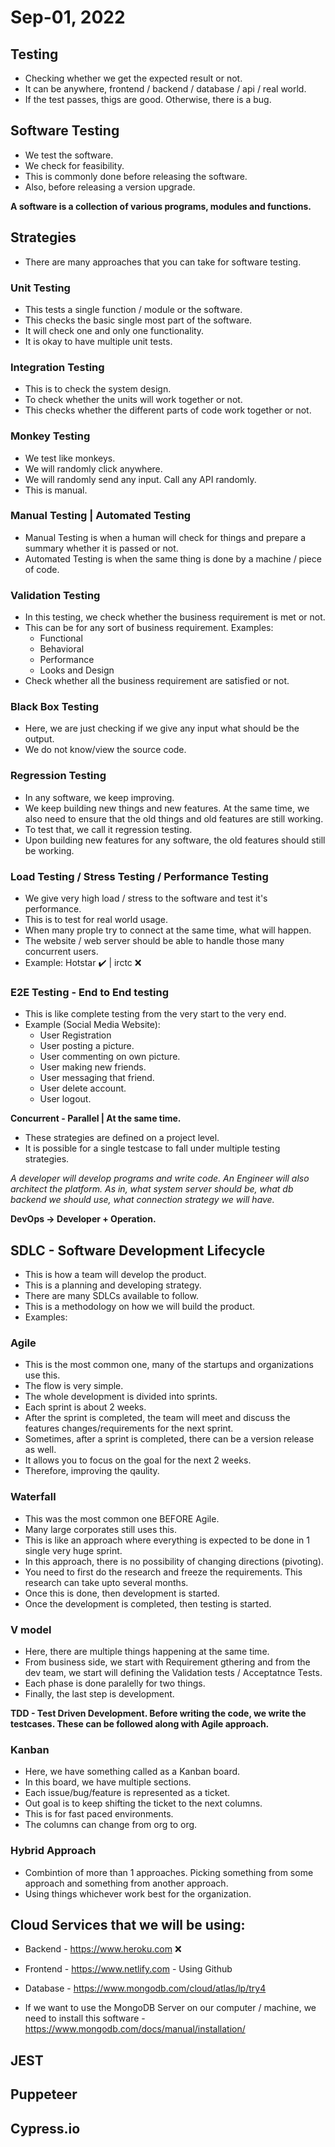# Sep-01, 2022

## Testing
- Checking whether we get the expected result or not.
- It can be anywhere, frontend / backend / database / api / real world.
- If the test passes, thigs are good. Otherwise, there is a bug.

## Software Testing
- We test the software.
- We check for feasibility.
- This is commonly done before releasing the software.
- Also, before releasing a version upgrade.

**A software is a collection of various programs, modules and functions.**

## Strategies 
- There are many approaches that you can take for software testing.

### Unit Testing
- This tests a single function / module or the software.
- This checks the basic single most part of the software.
- It will check one and only one functionality.
- It is okay to have multiple unit tests.

### Integration Testing
- This is to check the system design.
- To check whether the units will work together or not.
- This checks whether the different parts of code work together or not.

### Monkey Testing
- We test like monkeys.
- We will randomly click anywhere.
- We will randomly send any input. Call any API randomly.
- This is manual.

### Manual Testing | Automated Testing
- Manual Testing is when a human will check for things and prepare a summary whether it is passed or not.
- Automated Testing is when the same thing is done by a machine / piece of code.

### Validation Testing
- In this testing, we check whether the business requirement is met or not.
- This can be for any sort of business requirement. Examples:
  - Functional
  - Behavioral
  - Performance
  - Looks and Design
- Check whether all the business requirement are satisfied or not.

### Black Box Testing
- Here, we are just checking if we give any input what should be the output.
- We do not know/view the source code.

### Regression Testing
- In any software, we keep improving.
- We keep building new things and new features. At the same time, we also need to ensure that the old things and old features are still working.
- To test that, we call it regression testing.
- Upon building new features for any software, the old features should still be working.

### Load Testing / Stress Testing / Performance Testing
- We give very high load / stress to the software and test it's performance.
- This is to test for real world usage.
- When many prople try to connect at the same time, what will happen.
- The website / web server should be able to handle those many concurrent users.
- Example: Hotstar ✔️ | irctc ❌

### E2E Testing - End to End testing
- This is like complete testing from the very start to the very end.
- Example (Social Media Website):
  - User Registration
  - User posting a picture.
  - User commenting on own picture.
  - User making new friends.
  - User messaging that friend.
  - User delete account.
  - User logout.

**Concurrent - Parallel | At the same time.**

- These strategies are defined on a project level.
- It is possible for a single testcase to fall under multiple testing strategies.

*A developer will develop programs and write code. An Engineer will also architect the platform. As in, what system server should be, what db backend we should use, what connection strategy we will have.*

**DevOps -> Developer + Operation.**

## SDLC - Software Development Lifecycle
- This is how a team will develop the product.
- This is a planning and developing strategy.
- There are many SDLCs available to follow.
- This is a methodology on how we will build the product.
- Examples:

### Agile
- This is the most common one, many of the startups and organizations use this.
- The flow is very simple.
- The whole development is divided into sprints.
- Each sprint is about 2 weeks.
- After the sprint is completed, the team will meet and discuss the features changes/requirements for the next sprint.
- Sometimes, after a sprint is completed, there can be a version release as well.
- It allows you to focus on the goal for the next 2 weeks.
- Therefore, improving the qaulity.

### Waterfall
- This was the most common one BEFORE Agile.
- Many large corporates still uses this.
- This is like an approach where everything is expected to be done in 1 single very huge sprint.
- In this approach, there is no possibility of changing directions (pivoting).
- You need to first do the research and freeze the requirements. This research can take upto several months.
- Once this is done, then development is started.
- Once the development is completed, then testing is started.

### V model
- Here, there are multiple things happening at the same time.
- From business side, we start with Requirement gthering and from the dev team, we start will defining the Validation tests / Acceptatnce Tests.
- Each phase is done paralelly for two things.
- Finally, the last step is development.

**TDD - Test Driven Development. Before writing the code, we write the testcases. These can be followed along with Agile approach.**

### Kanban
- Here, we have something called as a Kanban board.
- In this board, we have multiple sections.
- Each issue/bug/feature is represented as a ticket.
- Out goal is to keep shifting the ticket to the next columns.
- This is for fast paced environments.
- The columns can change from org to org.

### Hybrid Approach
- Combintion of more than 1 approaches. Picking something from some approach and something from another approach.
- Using things whichever work best for the organization.

## Cloud Services that we will be using:
- Backend - https://www.heroku.com ❌
- Frontend - https://www.netlify.com - Using Github
- Database - https://www.mongodb.com/cloud/atlas/lp/try4

- If we want to use the MongoDB Server on our computer / machine, we need to install this software - https://www.mongodb.com/docs/manual/installation/


## JEST
## Puppeteer
## Cypress.io